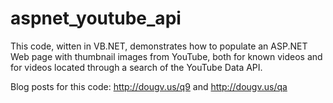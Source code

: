 aspnet_youtube_api
==================

This code, witten in VB.NET, demonstrates how to populate an ASP.NET Web page with thumbnail images from YouTube, both for known videos and for videos located through a search of the YouTube Data API.

Blog posts for this code: http://dougv.us/q9 and http://dougv.us/qa

